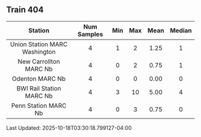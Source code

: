 ## Train 404

| Station | Num Samples | Min | Max | Mean | Median |
| :-----: | :---------: | :-: | :-: | :--: | :----: |
| Union Station MARC Washington | 4 | 1 | 2 | 1.25 | 1 |
| New Carrollton MARC Nb | 4 | 0 | 2 | 0.75 | 1 |
| Odenton MARC Nb | 4 | 0 | 0 | 0.00 | 0 |
| BWI Rail Station MARC Nb | 4 | 3 | 10 | 5.00 | 4 |
| Penn Station MARC Nb | 4 | 0 | 3 | 0.75 | 0 |


Last Updated: 2025-10-18T03:30:18.799127-04:00